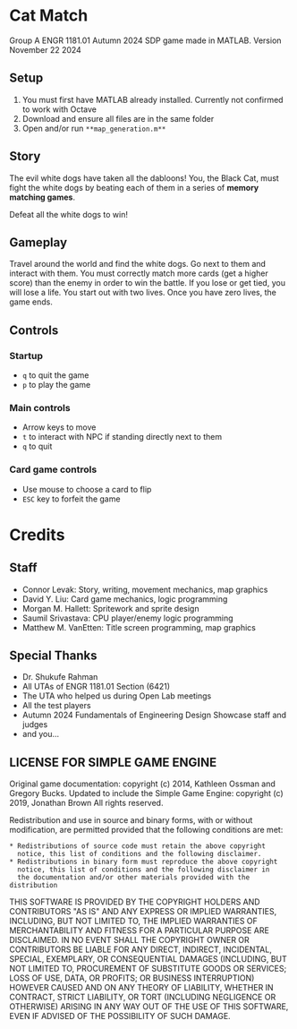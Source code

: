# Cat Match
Group A ENGR 1181.01 Autumn 2024 SDP game made in MATLAB.
Version November 22 2024
## Setup
1. You must first have MATLAB already installed. Currently not confirmed to work with Octave
2. Download and ensure all files are in the same folder
3. Open and/or run `**map_generation.m**`
## Story
The evil white dogs have taken all the dabloons! You, the Black Cat, must fight the white dogs by beating each of them in a series of **memory matching games**.

Defeat all the white dogs to win!
## Gameplay
Travel around the world and find the white dogs. Go next to them and interact with them. 
You must correctly match more cards (get a higher score) than the enemy in order to win the battle.
If you lose or get tied, you will lose a life. You start out with two lives. Once you have zero lives, the game ends.
## Controls
### Startup
- `q` to quit the game
- `p` to play the game
### Main controls
- Arrow keys to move
- `t` to interact with NPC if standing directly next to them
- `q` to quit
### Card game controls
- Use mouse to choose a card to flip
- `ESC` key to forfeit the game
# Credits
## Staff
- Connor Levak: Story, writing, movement mechanics, map graphics
- David Y. Liu: Card game mechanics, logic programming
- Morgan M. Hallett: Spritework and sprite design
- Saumil Srivastava: CPU player/enemy logic programming
- Matthew M. VanEtten: Title screen programming, map graphics
## Special Thanks
- Dr. Shukufe Rahman
- All UTAs of ENGR 1181.01 Section (6421)
- The UTA who helped us during Open Lab meetings
- All the test players
- Autumn 2024 Fundamentals of Engineering Design Showcase staff and judges
- and you...
## LICENSE FOR SIMPLE GAME ENGINE
Original game documentation: copyright (c) 2014, Kathleen Ossman and Gregory Bucks.
Updated to include the Simple Game Engine: copyright (c) 2019, Jonathan Brown
All rights reserved.

Redistribution and use in source and binary forms, with or without
modification, are permitted provided that the following conditions are
met:

    * Redistributions of source code must retain the above copyright
      notice, this list of conditions and the following disclaimer.
    * Redistributions in binary form must reproduce the above copyright
      notice, this list of conditions and the following disclaimer in
      the documentation and/or other materials provided with the distribution

THIS SOFTWARE IS PROVIDED BY THE COPYRIGHT HOLDERS AND CONTRIBUTORS "AS IS"
AND ANY EXPRESS OR IMPLIED WARRANTIES, INCLUDING, BUT NOT LIMITED TO, THE
IMPLIED WARRANTIES OF MERCHANTABILITY AND FITNESS FOR A PARTICULAR PURPOSE
ARE DISCLAIMED. IN NO EVENT SHALL THE COPYRIGHT OWNER OR CONTRIBUTORS BE
LIABLE FOR ANY DIRECT, INDIRECT, INCIDENTAL, SPECIAL, EXEMPLARY, OR
CONSEQUENTIAL DAMAGES (INCLUDING, BUT NOT LIMITED TO, PROCUREMENT OF
SUBSTITUTE GOODS OR SERVICES; LOSS OF USE, DATA, OR PROFITS; OR BUSINESS
INTERRUPTION) HOWEVER CAUSED AND ON ANY THEORY OF LIABILITY, WHETHER IN
CONTRACT, STRICT LIABILITY, OR TORT (INCLUDING NEGLIGENCE OR OTHERWISE)
ARISING IN ANY WAY OUT OF THE USE OF THIS SOFTWARE, EVEN IF ADVISED OF THE
POSSIBILITY OF SUCH DAMAGE.
